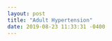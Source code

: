 ```yaml
---
layout: post
title: "Adult Hypertension"
date: 2019-08-23 11:33:31 -0400
---
```

<div class="legend"></div>
<svg class="adult-hypertension-map" viewBox="0 0 900 700"></svg>
<script src="/assets/javascripts/adult-hypertension-map.js" type="module"></script>
<script src="/assets/javascripts/legend.js" type="module"></script>